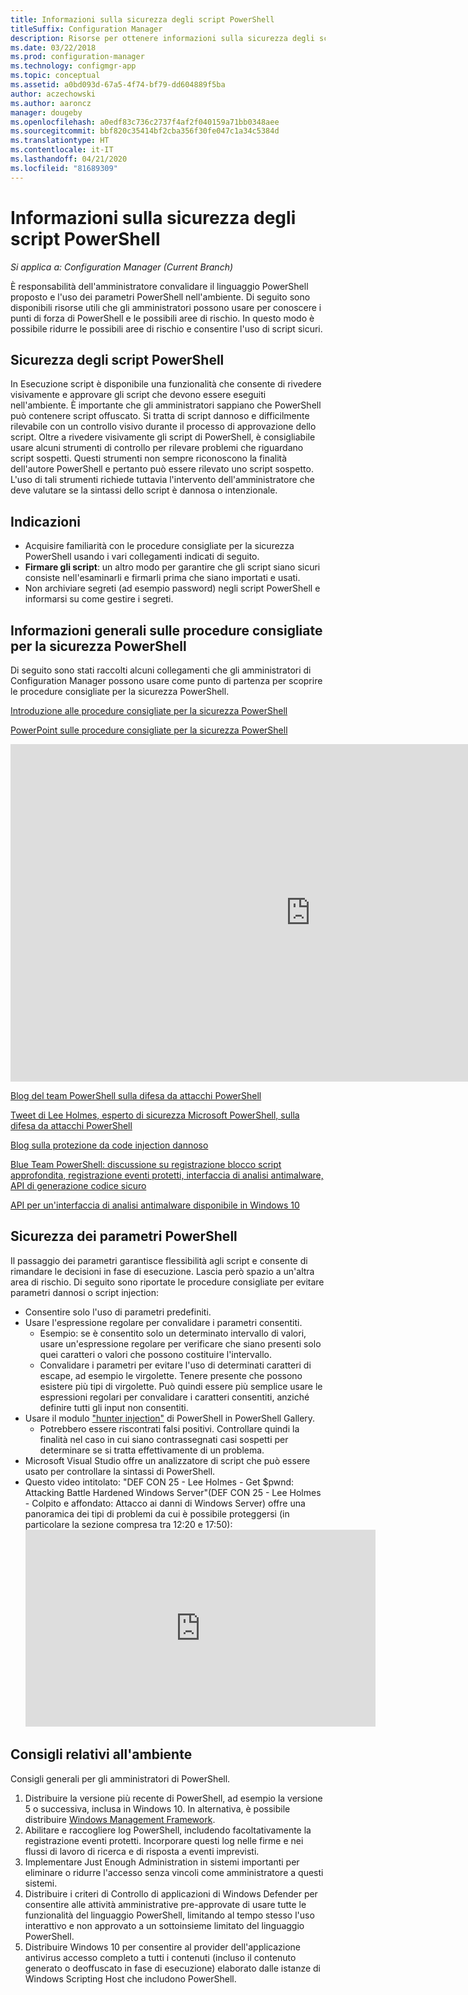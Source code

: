 ```yaml
---
title: Informazioni sulla sicurezza degli script PowerShell
titleSuffix: Configuration Manager
description: Risorse per ottenere informazioni sulla sicurezza degli script PowerShell.
ms.date: 03/22/2018
ms.prod: configuration-manager
ms.technology: configmgr-app
ms.topic: conceptual
ms.assetid: a0bd093d-67a5-4f74-bf79-dd604889f5ba
author: aczechowski
ms.author: aaroncz
manager: dougeby
ms.openlocfilehash: a0edf83c736c2737f4af2f040159a71bb0348aee
ms.sourcegitcommit: bbf820c35414bf2cba356f30fe047c1a34c5384d
ms.translationtype: HT
ms.contentlocale: it-IT
ms.lasthandoff: 04/21/2020
ms.locfileid: "81689309"
---
```

# <a name="learn-more-about-powershell-script-security"></a>Informazioni sulla sicurezza degli script PowerShell

*Si applica a: Configuration Manager (Current Branch)*

È responsabilità dell'amministratore convalidare il linguaggio PowerShell proposto e l'uso dei parametri PowerShell nell'ambiente. Di seguito sono disponibili risorse utili che gli amministratori possono usare per conoscere i punti di forza di PowerShell e le possibili aree di rischio. In questo modo è possibile ridurre le possibili aree di rischio e consentire l'uso di script sicuri.

## <a name="powershell-script-security"></a>Sicurezza degli script PowerShell
In Esecuzione script è disponibile una funzionalità che consente di rivedere visivamente e approvare gli script che devono essere eseguiti nell'ambiente. È importante che gli amministratori sappiano che PowerShell può contenere script offuscato. Si tratta di script dannoso e difficilmente rilevabile con un controllo visivo durante il processo di approvazione dello script. Oltre a rivedere visivamente gli script di PowerShell, è consigliabile usare alcuni strumenti di controllo per rilevare problemi che riguardano script sospetti. Questi strumenti non sempre riconoscono la finalità dell'autore PowerShell e pertanto può essere rilevato uno script sospetto. L'uso di tali strumenti richiede tuttavia l'intervento dell'amministratore che deve valutare se la sintassi dello script è dannosa o intenzionale.

## <a name="recommendations"></a>Indicazioni
- Acquisire familiarità con le procedure consigliate per la sicurezza PowerShell usando i vari collegamenti indicati di seguito.
- **Firmare gli script**: un altro modo per garantire che gli script siano sicuri consiste nell'esaminarli e firmarli prima che siano importati e usati.
- Non archiviare segreti (ad esempio password) negli script PowerShell e informarsi su come gestire i segreti.


## <a name="general-information-about-powershell-security-best-practices"></a>Informazioni generali sulle procedure consigliate per la sicurezza PowerShell

Di seguito sono stati raccolti alcuni collegamenti che gli amministratori di Configuration Manager possono usare come punto di partenza per scoprire le procedure consigliate per la sicurezza PowerShell.  

[Introduzione alle procedure consigliate per la sicurezza PowerShell](https://blogs.msdn.microsoft.com/powershell/2013/12/16/powershell-security-best-practices/ )

[PowerPoint sulle procedure consigliate per la sicurezza PowerShell](https://msdnshared.blob.core.windows.net/media/MSDNBlogsFS/prod.evol.blogs.msdn.com/CommunityServer.Blogs.Components.WeblogFiles/00/00/00/63/74/metablogapi/1055.PowerShell-Security-Best-Practices_3CA24C32.pptx)

<iframe src="https://channel9.msdn.com/Events/Blue-Hat-Security-Briefings/BlueHat-Security-Briefings-Fall-2013-Sessions/PowerShell-Best-Practices/player" width="960" height="540" allowFullScreen frameBorder="0"></iframe>

[Blog del team PowerShell sulla difesa da attacchi PowerShell](https://blogs.msdn.microsoft.com/powershell/2017/10/23/defending-against-powershell-attacks/)

[Tweet di Lee Holmes, esperto di sicurezza Microsoft PowerShell, sulla difesa da attacchi PowerShell](https://twitter.com/Lee_Holmes/status/922462821081694208)

[Blog sulla protezione da code injection dannoso](https://blogs.msdn.microsoft.com/powershell/2006/11/22/protecting-against-malicious-code-injection/)

[Blue Team PowerShell: discussione su registrazione blocco script approfondita, registrazione eventi protetti, interfaccia di analisi antimalware, API di generazione codice sicuro](https://blogs.msdn.microsoft.com/powershell/2015/06/09/powershell-the-blue-team/)

[API per un'interfaccia di analisi antimalware disponibile in Windows 10](https://cloudblogs.microsoft.com/microsoftsecure/2015/06/09/windows-10-to-offer-application-developers-new-malware-defenses/?source=mmpc)

## <a name="powershell-parameters-security"></a>Sicurezza dei parametri PowerShell
Il passaggio dei parametri garantisce flessibilità agli script e consente di rimandare le decisioni in fase di esecuzione. Lascia però spazio a un'altra area di rischio. Di seguito sono riportate le procedure consigliate per evitare parametri dannosi o script injection:

- Consentire solo l'uso di parametri predefiniti.
- Usare l'espressione regolare per convalidare i parametri consentiti.
    - Esempio: se è consentito solo un determinato intervallo di valori, usare un'espressione regolare per verificare che siano presenti solo quei caratteri o valori che possono costituire l'intervallo.
    - Convalidare i parametri per evitare l'uso di determinati caratteri di escape, ad esempio le virgolette. Tenere presente che possono esistere più tipi di virgolette. Può quindi essere più semplice usare le espressioni regolari per convalidare i caratteri consentiti, anziché definire tutti gli input non consentiti.
- Usare il modulo ["hunter injection"](https://www.powershellgallery.com/packages/InjectionHunter/1.0.0) di PowerShell in PowerShell Gallery.
    - Potrebbero essere riscontrati falsi positivi. Controllare quindi la finalità nel caso in cui siano contrassegnati casi sospetti per determinare se si tratta effettivamente di un problema. 
- Microsoft Visual Studio offre un analizzatore di script che può essere usato per controllare la sintassi di PowerShell.
- Questo video intitolato: "DEF CON 25 - Lee Holmes - Get $pwnd: Attacking Battle Hardened Windows Server"(DEF CON 25 - Lee Holmes - Colpito e affondato: Attacco ai danni di Windows Server) offre una panoramica dei tipi di problemi da cui è possibile proteggersi (in particolare la sezione compresa tra 12:20 e 17:50):     <iframe width="560" height="315" src="https://www.youtube.com/embed/ahxMOAAani8" frameborder="0" allow="autoplay; encrypted-media" allowfullscreen></iframe>

## <a name="environment-recommendations"></a>Consigli relativi all'ambiente
Consigli generali per gli amministratori di PowerShell.
1. Distribuire la versione più recente di PowerShell, ad esempio la versione 5 o successiva, inclusa in Windows 10. In alternativa, è possibile distribuire [Windows Management Framework](https://www.microsoft.com/download/details.aspx?id=54616). 
2. Abilitare e raccogliere log PowerShell, includendo facoltativamente la registrazione eventi protetti. Incorporare questi log nelle firme e nei flussi di lavoro di ricerca e di risposta a eventi imprevisti.
3. Implementare Just Enough Administration in sistemi importanti per eliminare o ridurre l'accesso senza vincoli come amministratore a questi sistemi.
4. Distribuire i criteri di Controllo di applicazioni di Windows Defender per consentire alle attività amministrative pre-approvate di usare tutte le funzionalità del linguaggio PowerShell, limitando al tempo stesso l'uso interattivo e non approvato a un sottoinsieme limitato del linguaggio PowerShell.
5. Distribuire Windows 10 per consentire al provider dell'applicazione antivirus accesso completo a tutti i contenuti (incluso il contenuto generato o deoffuscato in fase di esecuzione) elaborato dalle istanze di Windows Scripting Host che includono PowerShell.
